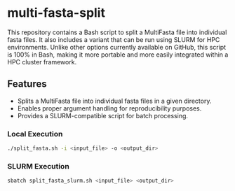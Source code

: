 # multi-fasta-split
This repository contains a Bash script to split a MultiFasta file into individual fasta files. It also includes a variant that can be run using SLURM for HPC environments. Unlike other options currently available on GitHub, this script is 100% in Bash, making it more portable and more easily integrated within a HPC cluster framework. 

## Features

- Splits a MultiFasta file into individual fasta files in a given directory.
- Enables proper argument handling for reproducibility purposes.
- Provides a SLURM-compatible script for batch processing.

### Local Execution

```bash
./split_fasta.sh -i <input_file> -o <output_dir>
```
### SLURM Execution

```bash
sbatch split_fasta_slurm.sh <input_file> <output_dir>
```